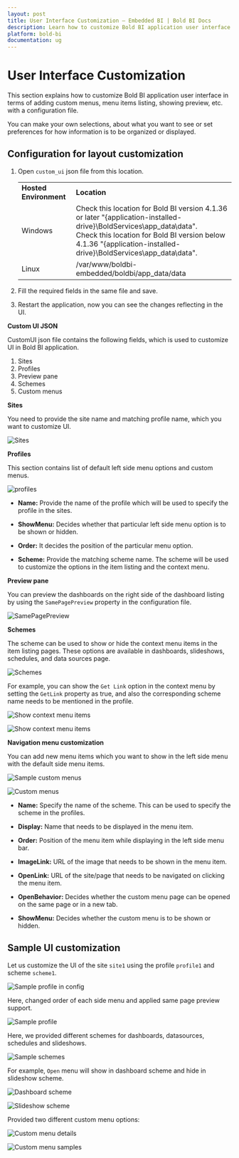 ```yaml
---
layout: post
title: User Interface Customization – Embedded BI | Bold BI Docs
description: Learn how to customize Bold BI application user interface in terms of adding custom menus, menu items listing, showing preview, etc. with a configuration file.
platform: bold-bi
documentation: ug
---
```


# User Interface Customization

This section explains how to customize Bold BI application user interface in terms of adding custom menus, menu items listing, showing preview, etc. with a configuration file.

You can make your own selections, about what you want to see or set preferences for how information is to be organized or displayed.

## Configuration for layout customization

1. Open `custom_ui` json file from this location. 

    <table>
        <tr>
            <td>
                <span style="font-weight:bold">Hosted Environment</span>
            </td>
            <td>
                <span style="font-weight:bold">Location</span>
            </td>
        </tr>
        <tr>
            <td>
            Windows
            </td>
            <td>
                Check this location for Bold BI version 4.1.36 or later "{application-installed-drive}\BoldServices\app_data\data".<br/>
                Check this location for Bold BI version below 4.1.36 "{application-installed-drive}\BoldServices\app_data\data".<br/>
            </td>
        </tr>
        <tr>
            <td>
                Linux
            </td>
            <td>
                /var/www/boldbi-embedded/boldbi/app_data/data
            </td>
        </tr>
    </table>

2. Fill the required fields in the same file and save.

3. Restart the application, now you can see the changes reflecting in the UI.

**Custom UI JSON**

CustomUI json file contains the following fields, which is used to customize UI in Bold BI application.

1. Sites
2. Profiles
3. Preview pane
4. Schemes
5. Custom menus

**Sites**

You need to provide the site name and matching profile name, which you want to customize UI.

![Sites](/static/assets/embedded/user-interface-customization/images/sites-example.png)

**Profiles**

This section contains list of default left side menu options and custom menus.

![profiles](/static/assets/embedded/user-interface-customization/images/profiles-example.png)

* **Name:** Provide the name of the profile which will be used to specify the profile in the sites.

* **ShowMenu:** Decides whether that particular left side menu option is to be shown or hidden.

* **Order:** It decides the position of the particular menu option.

* **Scheme:** Provide the matching scheme name. The scheme will be used to customize the options in the item listing and the context menu.

**Preview pane**

You can preview the dashboards on the right side of the dashboard listing by using the `SamePagePreview` property in the configuration file.

![SamePagePreview](/static/assets/embedded/user-interface-customization/images/samepage-preview.png)

**Schemes**

The scheme can be used to show or hide the context menu items in the item listing pages. These options are available in dashboards, slideshows, schedules, and data sources page.

![Schemes](/static/assets/embedded/user-interface-customization/images/schemes.png)

For example, you can show the `Get Link` option in the context menu by setting the `GetLink` property as true, and also the corresponding scheme name needs to be mentioned in the profile.

![Show context menu items](/static/assets/embedded/user-interface-customization/images/context-menu-show.png)

![Show context menu items](/static/assets/embedded/user-interface-customization/images/context-menu.png)

**Navigation menu customization**

You can add new menu items which you want to show in the left side menu with the default side menu items.

![Sample custom menus](/static/assets/embedded/user-interface-customization/images/custom-menu-example1.png)

![Custom menus](/static/assets/embedded/user-interface-customization/images/custom-menu.png)

* **Name:** Specify the name of the scheme. This can be used to specify the scheme in the profiles.

* **Display:** Name that needs to be displayed in the menu item.

* **Order:** Position of the menu item while displaying in the left side menu bar.

* **ImageLink:** URL of the image that needs to be shown in the menu item.

* **OpenLink:** URL of the site/page that needs to be navigated on clicking the menu item.

* **OpenBehavior:** Decides whether the custom menu page can be opened on the same page or in a new tab.

* **ShowMenu:** Decides whether the custom menu is to be shown or hidden.

## Sample UI customization

Let us customize the UI of the site `site1` using the profile `profile1` and scheme `scheme1`.

![Sample profile in config](/static/assets/embedded/user-interface-customization/images/sample-example1.png)

Here, changed order of each side menu and applied same page preview support.

![Sample profile](/static/assets/embedded/user-interface-customization/images/sample-example2.png)

Here, we provided different schemes for dashboards, datasources, schedules and slideshows.

![Sample schemes](/static/assets/embedded/user-interface-customization/images/sample-example3.png)

For example, `Open` menu will show in dashboard scheme and hide in slideshow scheme.

![Dashboard scheme](/static/assets/embedded/user-interface-customization/images/dashboard-scheme.png)

![Slideshow scheme](/static/assets/embedded/user-interface-customization/images/slideshow-scheme.png)

Provided two different custom menu options:

![Custom menu details](/static/assets/embedded/user-interface-customization/images/custom-menu-example2.png)

![Custom menu samples](/static/assets/embedded/user-interface-customization/images/custom-menu-samples.png)